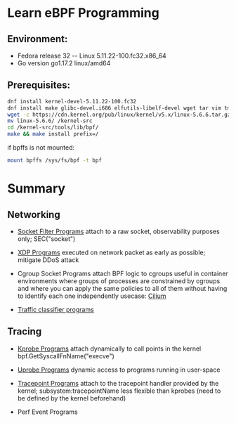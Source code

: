 # Learn eBPF Programming

## Environment:
  - Fedora release 32 -- Linux 5.11.22-100.fc32.x86_64
  - Go version go1.17.2 linux/amd64

## Prerequisites:
```bash
dnf install kernel-devel-5.11.22-100.fc32
dnf install make glibc-devel.i686 elfutils-libelf-devel wget tar vim tmux jq systemtap-sdt-devel clang bcc bcc-devel strace git
wget -c https://cdn.kernel.org/pub/linux/kernel/v5.x/linux-5.6.6.tar.gz -O - | tar -xz
mv linux-5.6.6/ /kernel-src
cd /kernel-src/tools/lib/bpf/
make && make install prefix=/
```

if bpffs is not mounted: 
```bash
mount bpffs /sys/fs/bpf -t bpf
```

# Summary
## Networking
- [Socket Filter Programs](https://github.com/ZhengjunHUO/bpflearn/tree/main/filter/raw_socket)
attach to a raw socket, observability purposes only; SEC("socket") 

- [XDP Programs](https://github.com/ZhengjunHUO/bpflearn/tree/main/xdp/droptcp)
executed on network packet as early as possible; mitigate DDoS attack

- Cgroup Socket Programs
attach BPF logic to cgroups
useful in container environments where groups of processes are constrained by cgroups and where you can apply the same policies to all of them without having to identify each one independently
usecase: [Cilium](https://github.com/cilium/cilium)

- [Traffic classifier programs](https://github.com/ZhengjunHUO/bpflearn/tree/main/tc/bpf_cls)

## Tracing
- [Kprobe Programs](https://github.com/ZhengjunHUO/bpflearn/tree/main/kprobe)
attach dynamically to call points in the kernel
bpf.GetSyscallFnName("execve")

- [Uprobe Programs](https://github.com/ZhengjunHUO/bpflearn/tree/main/uprobe)
dynamic access to programs running in user-space

- [Tracepoint Programs](https://github.com/ZhengjunHUO/bpflearn/tree/main/tracepoint)
attach to the tracepoint handler provided by the kernel; subsystem:tracepointName
less flexible than kprobes (need to be defined by the kernel beforehand)

- Perf Event Programs
